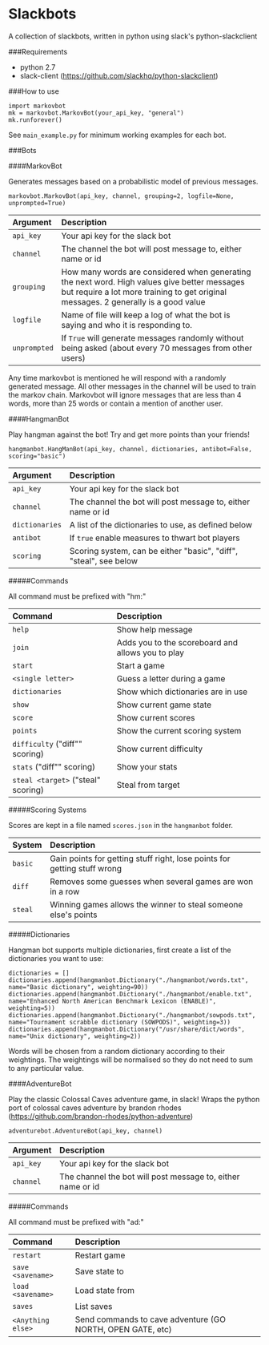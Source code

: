 # Slackbots

A collection of slackbots, written in python using slack's python-slackclient

###Requirements
* python 2.7
* slack-client (https://github.com/slackhq/python-slackclient)

###How to use

```
import markovbot
mk = markovbot.MarkovBot(your_api_key, "general")
mk.runforever()
```

See ```main_example.py``` for minimum working examples for each bot.

###Bots

####MarkovBot

Generates messages based on a probabilistic model of previous messages.

```markovbot.MarkovBot(api_key, channel, grouping=2, logfile=None, unprompted=True)```

| Argument | Description |
|:-------- |:----------- |
| ```api_key``` | Your api key for the slack bot |
| ```channel``` | The channel the bot will post message to, either name or id |
| ```grouping``` | How many words are considered when generating the next word. High values give better messages but require a lot more training to get original messages. 2 generally is a good value |
| ```logfile``` | Name of file will keep a log of what the bot is saying and who it is responding to. |
| ```unprompted``` | If ```True``` will generate messages randomly without being asked (about every 70 messages from other users) |

Any time markovbot is mentioned he will respond with a randomly generated message. All other messages in the channel will be used to train the markov chain. Markovbot will ignore messages that are less than 4 words, more than 25 words or contain a mention of another user.

####HangmanBot

Play hangman against the bot! Try and get more points than your friends!

```hangmanbot.HangManBot(api_key, channel, dictionaries, antibot=False, scoring="basic")```

| Argument | Description |
|:-------- |:----------- |
| ```api_key``` | Your api key for the slack bot |
| ```channel``` | The channel the bot will post message to, either name or id |
| ```dictionaries``` | A list of the dictionaries to use, as defined below |
| ```antibot``` | If ```true``` enable measures to thwart bot players |
| ```scoring``` | Scoring system, can be either "basic", "diff", "steal", see below |

#####Commands

All command must be prefixed with "hm:"

| Command | Description |
|:-------- |:----------- |
| ```help``` | Show help message |
| ```join``` | Adds you to the scoreboard and allows you to play |
| ```start``` | Start a game |
| ```<single letter>``` | Guess a letter during a game |
| ```dictionaries``` | Show which dictionaries are in use |
| ```show``` | Show current game state |
| ```score``` | Show current scores |
| ```points``` | Show the current scoring system |
| ```difficulty``` ("diff"" scoring) | Show current difficulty |
| ```stats``` ("diff"" scoring) | Show your stats |
| ```steal <target>``` ("steal" scoring) | Steal from target |

#####Scoring Systems

Scores are kept in a file named ```scores.json``` in the ```hangmanbot``` folder.

| System | Description |
|:-------- |:----------- |
| ```basic``` | Gain points for getting stuff right, lose points for getting stuff wrong |
| ```diff``` | Removes some guesses when several games are won in a row |
| ```steal``` | Winning games allows the winner to steal someone else's points|

#####Dictionaries

Hangman bot supports multiple dictionaries, first create a list of the dictionaries you want to use:

```
dictionaries = []
dictionaries.append(hangmanbot.Dictionary("./hangmanbot/words.txt", name="Basic dictionary", weighting=90))
dictionaries.append(hangmanbot.Dictionary("./hangmanbot/enable.txt", name="Enhanced North American Benchmark Lexicon (ENABLE)", weighting=5))
dictionaries.append(hangmanbot.Dictionary("./hangmanbot/sowpods.txt", name="Tournament scrabble dictionary (SOWPODS)", weighting=3))
dictionaries.append(hangmanbot.Dictionary("/usr/share/dict/words", name="Unix dictionary", weighting=2))
```

Words will be chosen from a random dictionary according to their weightings. The weightings will be normalised so they do not need to sum to any particular value.

####AdventureBot

Play the classic Colossal Caves adventure game, in slack! Wraps the python port of colossal caves adventure by brandon rhodes (https://github.com/brandon-rhodes/python-adventure)

```adventurebot.AdventureBot(api_key, channel)```

| Argument | Description |
|:-------- |:----------- |
| ```api_key``` | Your api key for the slack bot |
| ```channel``` | The channel the bot will post message to, either name or id |

#####Commands

All command must be prefixed with "ad:"

| Command | Description |
|:-------- |:----------- |
| ```restart``` | Restart game |
| ```save <savename>``` | Save state to <savename> |
| ```load <savename>``` | Load state from <savename> |
| ```saves``` | List saves |
| ```<Anything else>``` | Send commands to cave adventure (GO NORTH, OPEN GATE, etc) |
